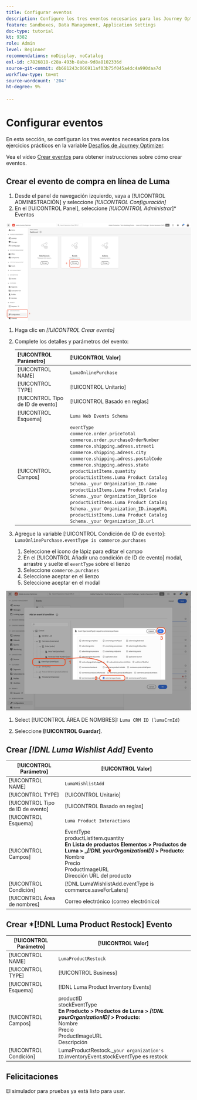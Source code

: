 ```yaml
---
title: Configurar eventos
description: Configure los tres eventos necesarios para los Journey Optimizer Challenges
feature: Sandboxes, Data Management, Application Settings
doc-type: tutorial
kt: 9382
role: Admin
level: Beginner
recommendations: noDisplay, noCatalog
exl-id: c7826818-c28a-493b-8aba-9d8a8102336d
source-git-commit: db681243c066911af03b75f045a4dc4a990daa7d
workflow-type: tm+mt
source-wordcount: '204'
ht-degree: 9%

---
```


# Configurar eventos

En esta sección, se configuran los tres eventos necesarios para los ejercicios prácticos en la variable [Desafíos de Journey Optimizer](/help/challenges/introduction-and-prerequisites.md).

Vea el vídeo [Crear eventos](/help/set-up-journeys/create-events.md) para obtener instrucciones sobre cómo crear eventos.

## Crear el evento de compra en línea de Luma

1. Desde el panel de navegación izquierdo, vaya a [!UICONTROL ADMINISTRACIÓN] y seleccione *[!UICONTROL Configuración]*
1. En el [!UICONTROL Panel], seleccione *[!UICONTROL Administrar*]* Eventos

![Administrar eventos](assets/create-events.png)

1. Haga clic en *[!UICONTROL Crear evento]*
1. Complete los detalles y parámetros del evento:

   | [!UICONTROL Parámetro] | [!UICONTROL Valor] |
   |-------------|-----------|
   | [!UICONTROL NAME] | `LumaOnlinePurchase` |
   | [!UICONTROL TYPE] | [!UICONTROL Unitario] |
   | [!UICONTROL Tipo de ID de evento] | [!UICONTROL Basado en reglas] |
   | [!UICONTROL Esquema] | `Luma Web Events Schema` |
   | [!UICONTROL Campos] | `eventType` <br>`commerce.order.priceTotal`<br>`commerce.order.purchaseOrderNumber`<br>`commerce.shipping.adress.street1`<br>`commerce.shipping.adress.city`<br>`commerce.shipping.adress.postalCode`<br>`commerce.shipping.adress.state`<br>`productListItems.quantity`<br>`productListItems.Luma Product Catalog Schema._your Organization_ID.name`<br>`productListItems.Luma Product Catalog Schema._your Organization_IDprice`<br>`productListItems.Luma Product Catalog Schema._your Organization_ID.imageURL`<br>`productListItems.Luma Product Catalog Schema._your Organization_ID.url` |

1. Agregue la variable [!UICONTROL Condición de ID de evento]: `LumaOnlinePurchase.eventType is commerce.purchases`

   1. Seleccione el icono de lápiz para editar el campo
   2. En el [!UICONTROL Añadir una condición de ID de evento] modal, arrastre y suelte el `eventType` sobre el lienzo
   3. Seleccione `commerce.purchases`
   4. Seleccione aceptar en el lienzo
   5. Seleccione aceptar en el modal

![Añadir condición de evento](/help/tutorial-configure-a-training-sandbox/assets/Event-lumaOnlinePurchase-condition-1.png)

1. Select [!UICONTROL ÁREA DE NOMBRES]: `Luma CRM ID (lumaCrmId)`

2. Seleccione **[!UICONTROL Guardar]**.

## Crear *[!DNL Luma Wishlist Add]* Evento

| [!UICONTROL Parámetro] | [!UICONTROL Valor] |
|-------------|-----------|
| [!UICONTROL NAME] | `LumaWishlistAdd` |
| [!UICONTROL TYPE] | [!UICONTROL Unitario] |
| [!UICONTROL Tipo de ID de evento] | [!UICONTROL Basado en reglas] |
| [!UICONTROL Esquema] | `Luma Product Interactions` |
| [!UICONTROL Campos] | EventType<br>productListItem.quantity<br><b>En Lista de productos Elementos > Productos de Luma > _*[!DNL yourOrganizationID]* > Producto:</b> <br>Nombre<br>Precio<br> ProductImageURL<br>Dirección URL del producto |
| [!UICONTROL Condición] | [!DNL LumaWishlistAdd.eventType is commerce.saveForLaters] |
| [!UICONTROL Área de nombres] | Correo electrónico (correo electrónico) |

## Crear *[!DNL Luma Product Restock] Evento

| [!UICONTROL Parámetro] | [!UICONTROL Valor] |
|-------------|-----------|
| [!UICONTROL NAME] | `LumaProductRestock` |
| [!UICONTROL TYPE] | [!UICONTROL Business] |
| [!UICONTROL Esquema] | [!DNL Luma Product Inventory Events] |
| [!UICONTROL Campos] | productID <br> stockEventType<br><b>En Producto > Productos de Luma > *[!DNL yourOrganizationID]* > Producto:</b> <br>Nombre<br>Precio<br> ProductImageURL<br>Descripción |
| [!UICONTROL Condición] | LumaProductRestock._`your organization's ID`.inventoryEvent.stockEventType es restock |

## Felicitaciones

El simulador para pruebas ya está listo para usar.
